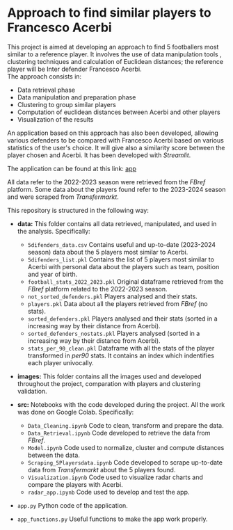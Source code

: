 # **Approach to find similar players to Francesco Acerbi**

This project is aimed at developing an approach to find 5 footballers most similar to a reference player. It involves the use of data manipulation tools , clustering techniques and calculation of Euclidean distances; the reference player will be Inter defender Francesco Acerbi.\
The approach consists in:
* Data retrieval phase
* Data manipulation and preparation phase
* Clustering to group similar players
* Computation of euclidean distances between Acerbi and other players
* Visualization of the results


An application based on this approach has also been developed, allowing various defenders to be compared with Francesco Acerbi based on various statistics of the user's choice. It will give also a similarity score between the player chosen and Acerbi. It has been developed with *Streamlit*.

The application can be found at this link: [app](https://footballerscomparationalgorithm-hz5y4di5t2uuawexugz3ws.streamlit.app/)

All data refer to the 2022-2023 season were retrieved from the *FBref* platform.
Some data about the players found refer to the 2023-2024 season and were scraped from *Transfermarkt*.

This repository is structured in the following way:

- **data:** This folder contains all data retrieved, manipulated, and used in the analysis. Specifically:
  - `5difenders_data.csv` Contains useful and up-to-date (2023-2024 season) data about the 5 players most similar to Acerbi.
  - `5difenders_list.pkl` Contains the list of 5 players most similar to Acerbi with personal data about the players such as team, position and year of birth.
  - `football_stats_2022_2023.pkl` Original dataframe retrieved from the *FBref* platform related to the 2022-2023 season.
  - `not_sorted_defenders.pkl` Players analysed and their stats.
  - `players.pkl` Data about all the players retrieved from *FBref* (no stats).
  - `sorted_defenders.pkl` Players analysed and their stats (sorted in a increasing way by their distance from Acerbi).
  - `sorted_defenders_nostats.pkl` Players analysed (sorted in a increasing way by their distance from Acerbi).
  - `stats_per_90_clean.pkl` Dataframe with all the stats of the player transformed in *per90* stats. It contains an index which indentifies each player univocally.

- **images:** This folder contains all the images used and developed throughout the project, comparation with players and clustering validation.
- **src:** Notebooks with the code developed during the project. All the work was done on Google Colab. Specifically:
  - `Data_Cleaning.ipynb` Code to clean, transform and prepare the data.
  - `Data_Retrieval.ipynb` Code developed to retrieve the data from *FBref*.
  - `Model.ipynb` Code used to normalize, cluster and compute distances between the data.
  - `Scraping_5Playersdata.ipynb` Code developed to scrape up-to-date data from *Transfermarkt* about the 5 players found.
  - `Visualization.ipynb` Code used to visualize radar charts and compare the players with Acerbi.
  - `radar_app.ipynb` Code used to develop and test the app.
- `app.py` Python code of the application.
- `app_functions.py` Useful functions to make the app work properly.
